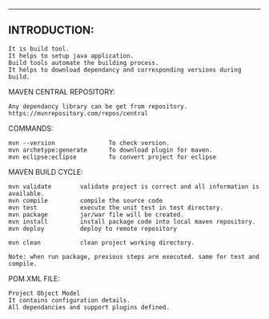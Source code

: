 ---------------------------------------------------------------------------------------------------------
INTRODUCTION:
---------------------------------------------------------------------------------------------------------

    It is build tool.
    It helps to setup java application.
    Build tools automate the building process.
    It helps to download dependancy and corresponding versions during build. 

MAVEN CENTRAL REPOSITORY: 

    Any dependancy library can be get from repository.
    https://mvnrepository.com/repos/central

COMMANDS: 

    mvn --version               To check version.
    mvn archetype:generate      To download plugin for maven.
    mvn eclipse:eclipse         To convert project for eclipse 

MAVEN BUILD CYCLE: 

    mvn validate        validate project is correct and all information is available.
    mvn compile         compile the source code
    mvn test            execute the unit test in test directory.
    mvn package         jar/war file will be created.
    mvn install         install package code into local maven repository.
    mvn deploy          deploy to remote repository

    mvn clean           clean project working directory.

    Note: when run package, previous steps are executed. same for test and compile. 

POM.XML FILE: 

    Project Object Model
    It contains configuration details.
    All dependancies and support plugins defined.
    






